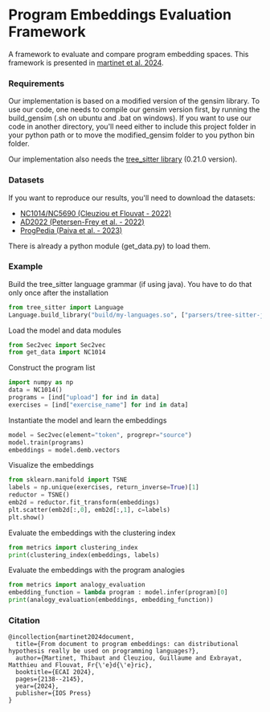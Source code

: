 # Program Embeddings Evaluation Framework
A framework to evaluate and compare program embedding spaces. This framework is presented in [martinet et al. 2024](https://ebooks.iospress.nl/doi/10.3233/FAIA240733).

### Requirements
Our implementation is based on a modified version of the gensim library. To use our code, one needs to compile our gensim version first, by running the build_gensim (.sh on ubuntu and .bat on windows). If you want to use our code in another directory, you'll need either to include this project folder in your python path or to move the modified_gensim folder to you python bin folder.

Our implementation also needs the [tree_sitter library](https://tree-sitter.github.io/tree-sitter) (0.21.0 version).

### Datasets
If you want to reproduce our results, you'll need to download the datasets:
- [NC1014/NC5690 (Cleuziou et Flouvat - 2022)](https://github.com/GCleuziou/code2aes2vec/tree/master/Datasets#datasets-presentation)
- [AD2022 (Petersen-Frey et al. - 2022)](https://www.inf.uni-hamburg.de/en/inst/ab/lt/resources/data/ad-lrec)
- [ProgPedia (Paiva et al. - 2023)](https://zenodo.org/records/7449056)

There is already a python module (get_data.py) to load them.

### Example
Build the tree_sitter language grammar (if using java). You have to do that only once after the installation
```python
from tree_sitter import Language
Language.build_library("build/my-languages.so", ["parsers/tree-sitter-java"])
```
Load the model and data modules
```python
from Sec2vec import Sec2vec
from get_data import NC1014
```
Construct the program list
```python
import numpy as np
data = NC1014()
programs = [ind["upload"] for ind in data]
exercises = [ind["exercise_name"] for ind in data]
```
Instantiate the model and learn the embeddings
```python
model = Sec2vec(element="token", progrepr="source")
model.train(programs)
embeddings = model.demb.vectors
```
Visualize the embeddings
```python
from sklearn.manifold import TSNE
labels = np.unique(exercises, return_inverse=True)[1]
reductor = TSNE()
emb2d = reductor.fit_transform(embeddings)
plt.scatter(emb2d[:,0], emb2d[:,1], c=labels)
plt.show()
```
Evaluate the embeddings with the clustering index
```python
from metrics import clustering_index
print(clustering_index(embeddings, labels)
```
Evaluate the embeddings with the program analogies
```python
from metrics import analogy_evaluation
embedding_function = lambda program : model.infer(program)[0]
print(analogy_evaluation(embeddings, embedding_function))
```

### Citation
```
@incollection{martinet2024document,
  title={From document to program embeddings: can distributional hypothesis really be used on programming languages?},
  author={Martinet, Thibaut and Cleuziou, Guillaume and Exbrayat, Matthieu and Flouvat, Fr{\'e}d{\'e}ric},
  booktitle={ECAI 2024},
  pages={2138--2145},
  year={2024},
  publisher={IOS Press}
}
```
